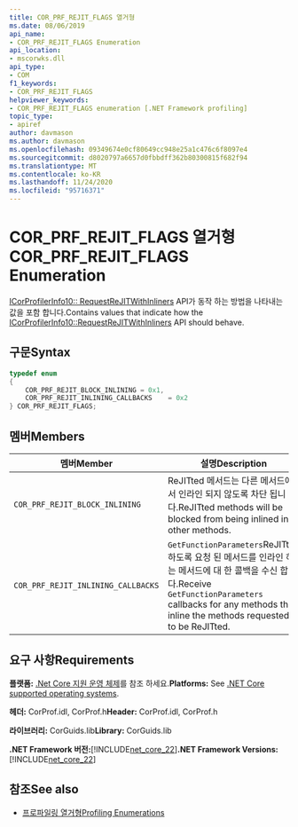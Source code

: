 ```yaml
---
title: COR_PRF_REJIT_FLAGS 열거형
ms.date: 08/06/2019
api_name:
- COR_PRF_REJIT_FLAGS Enumeration
api_location:
- mscorwks.dll
api_type:
- COM
f1_keywords:
- COR_PRF_REJIT_FLAGS
helpviewer_keywords:
- COR_PRF_REJIT_FLAGS enumeration [.NET Framework profiling]
topic_type:
- apiref
author: davmason
ms.author: davmason
ms.openlocfilehash: 09349674e0cf80649cc948e25a1c476c6f8097e4
ms.sourcegitcommit: d8020797a6657d0fbbdff362b80300815f682f94
ms.translationtype: MT
ms.contentlocale: ko-KR
ms.lasthandoff: 11/24/2020
ms.locfileid: "95716371"
---
```

# <a name="cor_prf_rejit_flags-enumeration"></a><span data-ttu-id="e67a2-102">COR_PRF_REJIT_FLAGS 열거형</span><span class="sxs-lookup"><span data-stu-id="e67a2-102">COR_PRF_REJIT_FLAGS Enumeration</span></span>

<span data-ttu-id="e67a2-103">[ICorProfilerInfo10:: RequestReJITWithInliners](icorprofilerinfo10-requestrejitwithinliners-method.md) API가 동작 하는 방법을 나타내는 값을 포함 합니다.</span><span class="sxs-lookup"><span data-stu-id="e67a2-103">Contains values that indicate how the [ICorProfilerInfo10::RequestReJITWithInliners](icorprofilerinfo10-requestrejitwithinliners-method.md) API should behave.</span></span>  
  
## <a name="syntax"></a><span data-ttu-id="e67a2-104">구문</span><span class="sxs-lookup"><span data-stu-id="e67a2-104">Syntax</span></span>  
  
```cpp  
typedef enum  
{
    COR_PRF_REJIT_BLOCK_INLINING = 0x1,
    COR_PRF_REJIT_INLINING_CALLBACKS    = 0x2
} COR_PRF_REJIT_FLAGS;  
```  
  
## <a name="members"></a><span data-ttu-id="e67a2-105">멤버</span><span class="sxs-lookup"><span data-stu-id="e67a2-105">Members</span></span>  
  
|<span data-ttu-id="e67a2-106">멤버</span><span class="sxs-lookup"><span data-stu-id="e67a2-106">Member</span></span>|<span data-ttu-id="e67a2-107">설명</span><span class="sxs-lookup"><span data-stu-id="e67a2-107">Description</span></span>|  
|------------|-----------------|  
|`COR_PRF_REJIT_BLOCK_INLINING`| <span data-ttu-id="e67a2-108">ReJITted 메서드는 다른 메서드에서 인라인 되지 않도록 차단 됩니다.</span><span class="sxs-lookup"><span data-stu-id="e67a2-108">ReJITted methods will be blocked from being inlined in other methods.</span></span> |  
|`COR_PRF_REJIT_INLINING_CALLBACKS`| <span data-ttu-id="e67a2-109">`GetFunctionParameters`ReJITted 하도록 요청 된 메서드를 인라인 하는 메서드에 대 한 콜백을 수신 합니다.</span><span class="sxs-lookup"><span data-stu-id="e67a2-109">Receive `GetFunctionParameters` callbacks for any methods that inline the methods requested to be ReJITted.</span></span> |  

## <a name="requirements"></a><span data-ttu-id="e67a2-110">요구 사항</span><span class="sxs-lookup"><span data-stu-id="e67a2-110">Requirements</span></span>  

 <span data-ttu-id="e67a2-111">**플랫폼:** [.Net Core 지원 운영 체제](../../../core/install/windows.md?pivots=os-windows)를 참조 하세요.</span><span class="sxs-lookup"><span data-stu-id="e67a2-111">**Platforms:** See [.NET Core supported operating systems](../../../core/install/windows.md?pivots=os-windows).</span></span>  
  
 <span data-ttu-id="e67a2-112">**헤더:** CorProf.idl, CorProf.h</span><span class="sxs-lookup"><span data-stu-id="e67a2-112">**Header:** CorProf.idl, CorProf.h</span></span>  
  
 <span data-ttu-id="e67a2-113">**라이브러리:** CorGuids.lib</span><span class="sxs-lookup"><span data-stu-id="e67a2-113">**Library:** CorGuids.lib</span></span>  
  
 <span data-ttu-id="e67a2-114">**.NET Framework 버전:**[!INCLUDE[net_core_22](../../../../includes/net-core-22-md.md)]</span><span class="sxs-lookup"><span data-stu-id="e67a2-114">**.NET Framework Versions:** [!INCLUDE[net_core_22](../../../../includes/net-core-22-md.md)]</span></span>
  
## <a name="see-also"></a><span data-ttu-id="e67a2-115">참조</span><span class="sxs-lookup"><span data-stu-id="e67a2-115">See also</span></span>

- [<span data-ttu-id="e67a2-116">프로파일링 열거형</span><span class="sxs-lookup"><span data-stu-id="e67a2-116">Profiling Enumerations</span></span>](profiling-enumerations.md)
